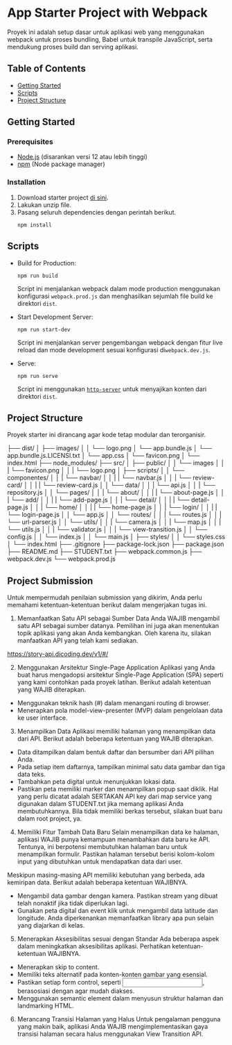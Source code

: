 # App Starter Project with Webpack

Proyek ini adalah setup dasar untuk aplikasi web yang menggunakan webpack untuk proses bundling, Babel untuk transpile JavaScript, serta mendukung proses build dan serving aplikasi.

## Table of Contents

- [Getting Started](#getting-started)
- [Scripts](#scripts)
- [Project Structure](#project-structure)

## Getting Started

### Prerequisites

- [Node.js](https://nodejs.org/) (disarankan versi 12 atau lebih tinggi)
- [npm](https://www.npmjs.com/) (Node package manager)

### Installation

1. Download starter project [di sini](https://raw.githubusercontent.com/dicodingacademy/a219-web-intermediate-labs/099-shared-files/starter-project-with-webpack.zip).
2. Lakukan unzip file.
3. Pasang seluruh dependencies dengan perintah berikut.
   ```shell
   npm install
   ```

## Scripts

- Build for Production:
  ```shell
  npm run build
  ```
  Script ini menjalankan webpack dalam mode production menggunakan konfigurasi `webpack.prod.js` dan menghasilkan sejumlah file build ke direktori `dist`.

- Start Development Server:
  ```shell
  npm run start-dev
  ```
  Script ini menjalankan server pengembangan webpack dengan fitur live reload dan mode development sesuai konfigurasi di`webpack.dev.js`.

- Serve:
  ```shell
  npm run serve
  ```
  Script ini menggunakan [`http-server`](https://www.npmjs.com/package/http-server) untuk menyajikan konten dari direktori `dist`.

## Project Structure

Proyek starter ini dirancang agar kode tetap modular dan terorganisir.

├── dist/
│   ├── images/
│   │   └── logo.png
│   └── app.bundle.js
│   └── app.bundle.js.LICENSI.txt
│   └── app.css
│   └── favicon.png
│   └── index.html
├── node_modules/
├── src/
│   ├── public/
│   │   └── images
│   │   |   └── favicon.png
│   │   |   └── logo.png
│   ├── scripts/
│   │   └── componentes/
│   │   |   └── navbar/
│   │   |   |   └── navbar.js
│   │   |   └── review-card/
│   │   |   |   └── review-card.js
│   │   └── data/
│   │   |   └── api.js
│   │   |   └── repository.js
│   │   └── pages/
│   │   |   └── about/
│   │   |   |   └── about-page.js
│   │   |   └── add/
│   │   |   |   └── add-page.js
│   │   |   └── detail/
│   │   |   |   └── detail-page.js
│   │   |   └── home/
│   │   |   |   └── home-page.js
│   │   |   └── login/
│   │   |   |   └── login-page.js
│   │   └── app.js
│   │   └── routes/
│   │   |   └── routes.js
│   │   |   └── url-parser.js
│   │   └── utils/
│   │   |   └── camera.js
│   │   |   └── map.js
│   │   |   └── utils.js
│   │   |   └── validator.js
│   │   |   └── view-transition.js
│   │   └── config.js
│   │   └── index.js
│   │   └── main.js
│   ├── styles/
│   │   └── styles.css
│   └── index.html
├── .gitignore
├── package-lock.json
├── package.json
├── README.md
├── STUDENT.txt
├── webpack.common.js
├── webpack.dev.js
└── webpack.prod.js

## Project Submission

Untuk mempermudah penilaian submission yang dikirim, Anda perlu memahami ketentuan-ketentuan berikut dalam mengerjakan tugas ini.

1. Memanfaatkan Satu API sebagai Sumber Data
Anda WAJIB mengambil satu API sebagai sumber datanya. Pemilihan ini juga akan menentukan topik aplikasi yang akan Anda kembangkan. Oleh karena itu, silakan manfaatkan API yang telah kami sediakan.

  https://story-api.dicoding.dev/v1/#/

2. Menggunakan Arsitektur Single-Page Application
Aplikasi yang Anda buat harus mengadopsi arsitektur Single-Page Application (SPA) seperti yang kami contohkan pada proyek latihan. Berikut adalah ketentuan yang WAJIB diterapkan.

  - Menggunakan teknik hash (#) dalam menangani routing di browser.
  - Menerapkan pola model-view-presenter (MVP) dalam pengelolaan data ke user interface.

3. Menampilkan Data
Aplikasi memiliki halaman yang menampilkan data dari API. Berikut adalah beberapa ketentuan yang WAJIB diterapkan.
  - Data ditampilkan dalam bentuk daftar dan bersumber dari API pilihan Anda.
  - Pada setiap item daftarnya, tampilkan minimal satu data gambar dan tiga data teks.
  - Tambahkan peta digital untuk menunjukkan lokasi data.
  - Pastikan peta memiliki marker dan menampilkan popup saat diklik.
Hal yang perlu dicatat adalah SERTAKAN API key dari map service yang digunakan dalam STUDENT.txt jika memang aplikasi Anda membutuhkannya. Bila tidak memiliki berkas tersebut, silakan buat baru dalam root project, ya.

4. Memiliki Fitur Tambah Data Baru
Selain menampilkan data ke halaman, aplikasi WAJIB punya kemampuan menambahkan data baru ke API. Tentunya, ini berpotensi membutuhkan halaman baru untuk menampilkan formulir. Pastikan halaman tersebut berisi kolom-kolom input yang dibutuhkan untuk mendapatkan data dari user.

Meskipun masing-masing API memiliki kebutuhan yang berbeda, ada kemiripan data. Berikut adalah beberapa ketentuan WAJIBNYA.

  - Mengambil data gambar dengan kamera. Pastikan stream yang dibuat telah nonaktif jika tidak diperlukan lagi.
  - Gunakan peta digital dan event klik untuk mengambil data latitude dan longitude. Anda diperkenankan memanfaatkan library apa pun selain yang diajarkan di kelas.

5. Menerapkan Aksesibilitas sesuai dengan Standar
Ada beberapa aspek dalam meningkatkan aksesibilitas aplikasi. Perhatikan ketentuan-ketentuan WAJIBNYA.

  - Menerapkan skip to content.
  - Memiliki teks alternatif pada konten-konten gambar yang esensial.
  - Pastikan setiap form control, seperti <input>, berasosiasi dengan <label> agar mudah diakses.
  - Menggunakan semantic element dalam menyusun struktur halaman dan landmarking HTML.

6. Merancang Transisi Halaman yang Halus
Untuk pengalaman pengguna yang makin baik, aplikasi Anda WAJIB mengimplementasikan gaya transisi halaman secara halus menggunakan View Transition API.